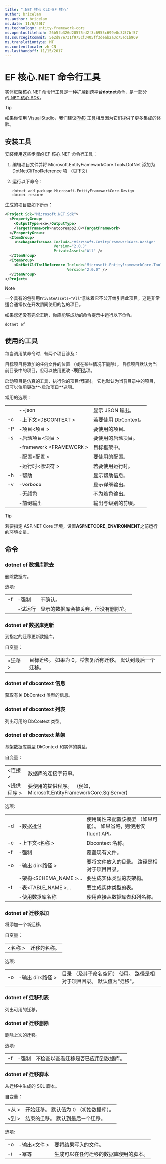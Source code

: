 ```yaml
---
title: ".NET 核心 CLI-EF 核心"
author: bricelam
ms.author: bricelam
ms.date: 11/6/2017
ms.technology: entity-framework-core
ms.openlocfilehash: 26b5fb326d20575ed2f3c6955c699e0c3757bf57
ms.sourcegitcommit: 5e2d97e731f975cf3405ff3deab2a3c75ad1b969
ms.translationtype: MT
ms.contentlocale: zh-CN
ms.lasthandoff: 11/15/2017
---
```

<a name="ef-core-net-command-line-tools"></a>EF 核心.NET 命令行工具
===============================
实体框架核心.NET 命令行工具是一种扩展到跨平台**dotnet**命令，是一部分的[.NET 核心 SDK][2]。

> [!TIP]
> 如果你使用 Visual Studio，我们建议[PMC 工具][ 1]相反因为它们提供了更多集成的体验。

<a name="installing-the-tools"></a>安装工具
--------------------
安装使用这些步骤的 EF 核心.NET 命令行工具：

1. 编辑项目文件并将 Microsoft.EntityFrameworkCore.Tools.DotNet 添加为 DotNetCliToolReference 项 （见下文）
2. 运行以下命令：

       dotnet add package Microsoft.EntityFrameworkCore.Design
       dotnet restore


生成的项目应如下所示：

``` xml
<Project Sdk="Microsoft.NET.Sdk">
  <PropertyGroup>
    <OutputType>Exe</OutputType>
    <TargetFramework>netcoreapp2.0</TargetFramework>
  </PropertyGroup>
  <ItemGroup>
    <PackageReference Include="Microsoft.EntityFrameworkCore.Design"
                      Version="2.0.0"
                      PrivateAssets="All" />
  </ItemGroup>
  <ItemGroup>
    <DotNetCliToolReference Include="Microsoft.EntityFrameworkCore.Tools.DotNet"
                            Version="2.0.0" />
  </ItemGroup>
</Project>
```

> [!NOTE]
> 一个具有的包引用`PrivateAssets="All"`意味着它不公开给引用此项目，这是非常适合通常仅在开发期间使用的包的项目。

如果您还没有完全正确，你应能够成功的命令提示中运行以下命令。

``` Console
dotnet ef
```

<a name="using-the-tools"></a>使用的工具
---------------
每当调用某命令时，有两个项目涉及：

目标项目将添加的任何文件的位置 （或在某些情况下删除）。 目标项目默认为当前目录中的项目，但可以使用更改<nobr> **-项目**</nobr>选项。

启动项目是仿真的工具，执行你的项目代码时。 它也默认为当前目录中的项目，但可以使用更改**-启动项目**选项。

常用的选项：

|    |                                  |                             |
| -- | -------------------------------- | --------------------------- |
|    | --json                           | 显示 JSON 输出。           |
| -c | -上下文\<DBCONTEXT >           | 若要使用 DbContext。       |
| -P | -项目\<项目 >             | 要使用的项目。         |
| -s | -启动项目\<项目 >     | 要使用的启动项目。 |
|    | -framework \<FRAMEWORK >         | 目标框架中。       |
|    | -配置\<配置 > | 要使用的配置。   |
|    | -运行时\<标识符 >          | 若要使用运行时。         |
| -h | -帮助                           | 显示帮助信息。      |
| -v | -verbose                        | 显示详细输出。        |
|    | -无颜色                       | 不为着色输出。      |
|    | -前缀输出                  | 输出与级别的前缀。   |


> [!TIP]
> 若要指定 ASP.NET Core 环境，设置**ASPNETCORE_ENVIRONMENT**之前运行的环境变量。

<a name="commands"></a>命令
--------

### <a name="dotnet-ef-database-drop"></a>dotnet ef 数据库除去

删除数据库。

选项:

|    |           |                                                          |
| -- | --------- | -------------------------------------------------------- |
| -f | -强制   | 不确认。                                           |
|    | -试运行 | 显示的数据库会被丢弃，但没有删除它。 |

### <a name="dotnet-ef-database-update"></a>dotnet ef 数据库更新

到指定的迁移更新数据库。

自变量：

|              |                                                                                              |
| ------------ | ---------------------------------------------------------------------------------------------|
| \<迁移 > | 目标迁移。 如果为 0，将恢复所有迁移。 默认到最后一个迁移。 |

### <a name="dotnet-ef-dbcontext-info"></a>dotnet ef dbcontext 信息

获取有关 DbContext 类型的信息。

### <a name="dotnet-ef-dbcontext-list"></a>dotnet ef dbcontext 列表

列出可用的 DbContext 类型。

### <a name="dotnet-ef-dbcontext-scaffold"></a>dotnet ef dbcontext 基架

基架数据库类型 DbContext 和实体的类型。

自变量：

|               |                                                                     |
| ------------- | ------------------------------------------------------------------- |
| \<连接 > | 数据库的连接字符串。                              |
| \<提供程序 >   | 要使用的提供程序。 （例如， Microsoft.EntityFrameworkCore.SqlServer) |

选项:

|                 |                                         |                                                          |
| --------------- | --------------------------------------- | -------------------------------------------------------- |
| <nobr>-d</nobr> |       -数据批注                | 使用属性来配置该模型 （如果可能）。 如果省略，则使用仅 fluent API。 |
|       -c        |       -上下文\<名称 >                 | Dbcontext 名称。                               |
|       -f        |       -强制                           | 覆盖现有文件。                                |
|       -o        |       -输出 dir\<路径 >              | 要将文件放入的目录。 路径是相对于项目目录。 |
|                 | <nobr>-架构\<SCHEMA_NAME >...</nobr> | 要生成实体类型的表架构。      |
|       -t        |       -表\<TABLE_NAME >...          | 要生成实体类型的表。                 |
|                 |       -使用数据库名称              | 使用直接从数据库表和列名称。   |

### <a name="dotnet-ef-migrations-add"></a>dotnet ef 迁移添加

将添加一个新迁移。

自变量：

|         |                            |
| ------- | -------------------------- |
| \<名称 > | 迁移的名称。 |

选项:

|                 |                                   |                                                                |
| --------------- |---------------------------------- | -------------------------------------------------------------- |
| <nobr>-o</nobr> | <nobr>-输出 dir\<路径 ></nobr> | 目录 （及其子命名空间） 使用。 路径是相对于项目目录。 默认值为"迁移"。 |

### <a name="dotnet-ef-migrations-list"></a>dotnet ef 迁移列表

列出可用的迁移。

### <a name="dotnet-ef-migrations-remove"></a>dotnet ef 迁移删除

删除上次的迁移。

选项:

|    |         |                                                                       |
| -- | ------- | --------------------------------------------------------------------- |
| -f | -强制 | 不检查以查看迁移是否已应用到数据库。 |

### <a name="dotnet-ef-migrations-script"></a>dotnet ef 迁移脚本

从迁移中生成的 SQL 脚本。

自变量：

|         |                                                               |
| ------- | ------------------------------------------------------------- |
| \<从 > | 开始迁移。 默认值为 0 （初始数据库）。 |
| \<到 >   | 结束的迁移。 默认到最后一个迁移。         |

选项:

|    |                  |                                                                    |
| -- | ---------------- | ------------------------------------------------------------------ |
| -o | -输出\<文件 > | 要将结果写入的文件。                                   |
| -i | -幂等     | 生成可以在任何迁移的数据库使用的脚本。 |


  [1]: powershell.md
  [2]: https://www.microsoft.com/net/core

